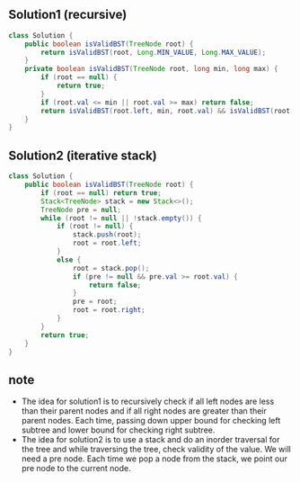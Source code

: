 ## Solution1 (recursive)
``` java
class Solution {
    public boolean isValidBST(TreeNode root) {
        return isValidBST(root, Long.MIN_VALUE, Long.MAX_VALUE);
    }
    private boolean isValidBST(TreeNode root, long min, long max) {
        if (root == null) {
            return true;
        }
        if (root.val <= min || root.val >= max) return false;
        return isValidBST(root.left, min, root.val) && isValidBST(root.right, root.val, max);
    }
}
```
## Solution2 (iterative stack)
``` java
class Solution {
    public boolean isValidBST(TreeNode root) {
        if (root == null) return true;
        Stack<TreeNode> stack = new Stack<>();
        TreeNode pre = null;
        while (root != null || !stack.empty()) {
            if (root != null) {
                stack.push(root);
                root = root.left;
            }
            else {
                root = stack.pop();
                if (pre != null && pre.val >= root.val) {
                    return false;
                }
                pre = root;
                root = root.right;
            }
        }
        return true;
    }
}
```

## note
* The idea for solution1 is to recursively check if all left nodes are less than their parent nodes and if all right nodes 
are greater than their parent nodes. Each time, passing down upper bound for checking left subtree and lower bound for checking right subtree.
* The idea for solution2 is to use a stack and do an inorder traversal for the tree and while traversing the tree, check validity of the value. We will need a pre node. Each time we pop a node from the stack, we point our pre node to the current node.
